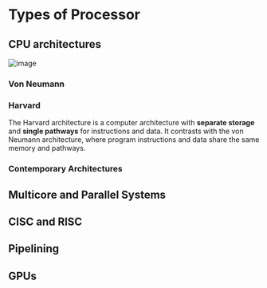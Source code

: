 # Types of Processor
## CPU architectures
![image](https://user-images.githubusercontent.com/90515435/137921777-5f0ba8e9-b7a2-4f11-8969-5f980410cc01.png)
### Von Neumann


### Harvard
The Harvard architecture is a computer architecture with **separate storage** and **single pathways** for instructions and data. It contrasts with the von Neumann architecture, where program instructions and data share the same memory and pathways.


### Contemporary Architectures
## Multicore and Parallel Systems
## CISC and RISC
## Pipelining
## GPUs
